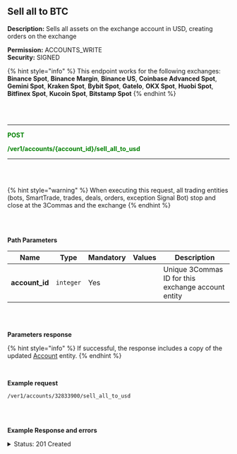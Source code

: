 ## Sell all to BTC<br>

**Description:**  Sells all assets on the exchange account in USD, creating orders on the exchange<br>

**Permission:** ACCOUNTS_WRITE<br>
**Security:** SIGNED<br>

{% hint style="info" %}
This endpoint works for the following exchanges: **Binance Spot**, **Binance Margin**, **Binance US**, **Coinbase Advanced Spot**, **Gemini Spot**, **Kraken Spot**, **Bybit Spot**, **GateIo**, **OKX Spot**, **Huobi Spot**, **Bitfinex Spot**, **Kucoin Spot**, **Bitstamp Spot**
{% endhint %}

<br>
<br>

----------

<mark style="color:green;background-color:white"> **POST**

<mark style="color:green;background-color:white"> **/ver1/accounts/{account_id}/sell_all_to_usd**

----------

<br>
<br>

{% hint style="warning" %}
When executing this request, all trading entities (bots, SmartTrade, trades, deals, orders, exception Signal Bot) stop and close at the 3Commas and the exchange
{% endhint %}

<br>
<br>

**Path Parameters**<br>

| Name | Type |	Mandatory |	Values	| Description|
|------|------|-----------|-----------------|------------|
|**account_id**  | `integer`| Yes |  | Unique 3Commas ID for this exchange account entity |

<br>
<br>


**Parameters response**<br>

{% hint style="info" %}
If successful, the response includes a copy of the updated [Account](Account/README.md) entity.
{% endhint %}

<br>

**Example request**<br>
```
/ver1/accounts/32833900/sell_all_to_usd
```
<br>
<br>

**Example Response and errors**<br>

<details>
<summary>Status: 201 Created</summary><br>
```json
{
    "id": 32833900,
    "auto_balance_period": 12,
    "auto_balance_portfolio_id": null,
    "auto_balance_currency_change_limit": null,
    "autobalance_enabled": false,
    "hedge_mode_available": false,
    "hedge_mode_enabled": false,
    "is_locked": false,
    "smart_trading_supported": true,
    "smart_selling_supported": true,
    "available_for_trading": {},
    "stats_supported": true,
    "trading_supported": true,
    "market_buy_supported": true,
    "market_sell_supported": true,
    "conditional_buy_supported": true,
    "bots_allowed": true,
    "bots_ttp_allowed": true,
    "bots_tsl_allowed": true,
    "gordon_bots_available": true,
    "multi_bots_allowed": true,
    "created_at": "2024-08-29T14:16:10.830Z",
    "updated_at": "2024-09-12T21:17:05.627Z",
    "last_auto_balance": null,
    "fast_convert_available": true,
    "grid_bots_allowed": true,
    "api_key_invalid": false,
    "market_icon": "https://3commas.io/img/exchanges/bybit.png",
    "deposit_enabled": false,
    "include_in_summary": true,
    "supported_market_types": [
        "spot"
    ],
    "primary_display_currency_profit_percentage": {
        "currency": "USD",
        "amount": "-1.18"
    },
    "primary_display_currency_profit": {
        "currency": "USD",
        "amount": "-0.389719012720540078530880508799462572957617268153"
    },
    "day_profit_primary_display_currency_percentage": {
        "currency": "USD",
        "amount": "0.0614"
    },
    "day_profit_primary_display_currency": {
        "currency": "USD",
        "amount": "0.0200239312383869821608245791635003900071969565577"
    },
    "primary_display_currency_amount": {
        "currency": "USD",
        "amount": "32.609893809874959921469119491200537427042382731847"
    },
    "total_primary_display_currency_profit": {
        "currency": "USD",
        "amount": -0.3897190127205401
    },
    "available_include_in_summary": true,
    "api_key": "gyTAiGCgRe1hctsA1J",
    "name": "New name exchange",
    "auto_balance_method": null,
    "auto_balance_error": null,
    "customer_id": null,
    "subaccount_name": null,
    "lock_reason": null,
    "btc_amount": "0.0005191667038391071501073142164609103680211753",
    "usd_amount": "32.609893809874959921469119491200537427042382731847",
    "day_profit_btc": "0.000000166447295963256920306806738688145799350043270551",
    "day_profit_usd": "0.0200239312383869821608245791635003900071969565577",
    "day_profit_btc_percentage": "0.03",
    "day_profit_usd_percentage": "0.06",
    "btc_profit": "-0.0000244065186818818498926857835390896319788247",
    "usd_profit": "-0.389719012720540078530880508799462572957617268153",
    "usd_profit_percentage": "-1.18",
    "btc_profit_percentage": "-4.49",
    "total_btc_profit": "-2.440651868188185e-05",
    "total_usd_profit": "-0.3897190127205401",
    "pretty_display_type": "BybitSpot",
    "exchange_name": "Bybit Spot",
    "market_code": "bybit_spot",
    "api_keys_state": "ok"
}
```

<details>
<summary>Status: 401 Unauthorized</summary><br>

```json
{
    "error": "signature_invalid",
    "error_description": "Provided signature is invalid"
}

```
</details>